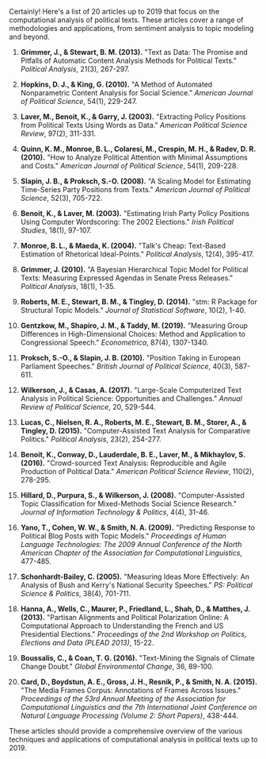 Certainly! Here's a list of 20 articles up to 2019 that focus on the computational analysis of political texts. These articles cover a range of methodologies and applications, from sentiment analysis to topic modeling and beyond.

1. **Grimmer, J., & Stewart, B. M. (2013).** "Text as Data: The Promise and Pitfalls of Automatic Content Analysis Methods for Political Texts." *Political Analysis*, 21(3), 267-297.

2. **Hopkins, D. J., & King, G. (2010).** "A Method of Automated Nonparametric Content Analysis for Social Science." *American Journal of Political Science*, 54(1), 229-247.

3. **Laver, M., Benoit, K., & Garry, J. (2003).** "Extracting Policy Positions from Political Texts Using Words as Data." *American Political Science Review*, 97(2), 311-331.

4. **Quinn, K. M., Monroe, B. L., Colaresi, M., Crespin, M. H., & Radev, D. R. (2010).** "How to Analyze Political Attention with Minimal Assumptions and Costs." *American Journal of Political Science*, 54(1), 209-228.

5. **Slapin, J. B., & Proksch, S.-O. (2008).** "A Scaling Model for Estimating Time-Series Party Positions from Texts." *American Journal of Political Science*, 52(3), 705-722.

6. **Benoit, K., & Laver, M. (2003).** "Estimating Irish Party Policy Positions Using Computer Wordscoring: The 2002 Elections." *Irish Political Studies*, 18(1), 97-107.

7. **Monroe, B. L., & Maeda, K. (2004).** "Talk's Cheap: Text-Based Estimation of Rhetorical Ideal-Points." *Political Analysis*, 12(4), 395-417.

8. **Grimmer, J. (2010).** "A Bayesian Hierarchical Topic Model for Political Texts: Measuring Expressed Agendas in Senate Press Releases." *Political Analysis*, 18(1), 1-35.

9. **Roberts, M. E., Stewart, B. M., & Tingley, D. (2014).** "stm: R Package for Structural Topic Models." *Journal of Statistical Software*, 10(2), 1-40.

10. **Gentzkow, M., Shapiro, J. M., & Taddy, M. (2019).** "Measuring Group Differences in High-Dimensional Choices: Method and Application to Congressional Speech." *Econometrica*, 87(4), 1307-1340.

11. **Proksch, S.-O., & Slapin, J. B. (2010).** "Position Taking in European Parliament Speeches." *British Journal of Political Science*, 40(3), 587-611.

12. **Wilkerson, J., & Casas, A. (2017).** "Large-Scale Computerized Text Analysis in Political Science: Opportunities and Challenges." *Annual Review of Political Science*, 20, 529-544.

13. **Lucas, C., Nielsen, R. A., Roberts, M. E., Stewart, B. M., Storer, A., & Tingley, D. (2015).** "Computer-Assisted Text Analysis for Comparative Politics." *Political Analysis*, 23(2), 254-277.

14. **Benoit, K., Conway, D., Lauderdale, B. E., Laver, M., & Mikhaylov, S. (2016).** "Crowd-sourced Text Analysis: Reproducible and Agile Production of Political Data." *American Political Science Review*, 110(2), 278-295.

15. **Hillard, D., Purpura, S., & Wilkerson, J. (2008).** "Computer-Assisted Topic Classification for Mixed-Methods Social Science Research." *Journal of Information Technology & Politics*, 4(4), 31-46.

16. **Yano, T., Cohen, W. W., & Smith, N. A. (2009).** "Predicting Response to Political Blog Posts with Topic Models." *Proceedings of Human Language Technologies: The 2009 Annual Conference of the North American Chapter of the Association for Computational Linguistics*, 477-485.

17. **Schonhardt-Bailey, C. (2005).** "Measuring Ideas More Effectively: An Analysis of Bush and Kerry's National Security Speeches." *PS: Political Science & Politics*, 38(4), 701-711.

18. **Hanna, A., Wells, C., Maurer, P., Friedland, L., Shah, D., & Matthes, J. (2013).** "Partisan Alignments and Political Polarization Online: A Computational Approach to Understanding the French and US Presidential Elections." *Proceedings of the 2nd Workshop on Politics, Elections and Data (PLEAD 2013)*, 15-22.

19. **Boussalis, C., & Coan, T. G. (2016).** "Text-Mining the Signals of Climate Change Doubt." *Global Environmental Change*, 36, 89-100.

20. **Card, D., Boydstun, A. E., Gross, J. H., Resnik, P., & Smith, N. A. (2015).** "The Media Frames Corpus: Annotations of Frames Across Issues." *Proceedings of the 53rd Annual Meeting of the Association for Computational Linguistics and the 7th International Joint Conference on Natural Language Processing (Volume 2: Short Papers)*, 438-444.

These articles should provide a comprehensive overview of the various techniques and applications of computational analysis in political texts up to 2019.